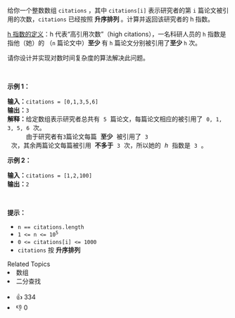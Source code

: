 <p>给你一个整数数组 <code>citations</code> ，其中 <code>citations[i]</code> 表示研究者的第 <code>i</code> 篇论文被引用的次数，<code>citations</code> 已经按照&nbsp;<strong>升序排列&nbsp;</strong>。计算并返回该研究者的 h<strong><em>&nbsp;</em></strong>指数。</p>

<p><a href="https://baike.baidu.com/item/h-index/3991452?fr=aladdin" target="_blank">h 指数的定义</a>：h 代表“高引用次数”（high citations），一名科研人员的 <code>h</code> 指数是指他（她）的 （<code>n</code> 篇论文中）<strong>至少&nbsp;</strong>有 <code>h</code> 篇论文分别被引用了<strong>至少</strong> <code>h</code> 次。</p>

<p>请你设计并实现对数时间复杂度的算法解决此问题。</p>

<p>&nbsp;</p>

<p><strong class="example">示例 1：</strong></p>

<pre>
<strong>输入：</strong><span><code>citations = [0,1,3,5,6]</code></span>
<strong>输出：</strong><span><code>3</code></span>
<strong>解释：</strong>给定数组表示研究者总共有 <span><code>5</code></span> 篇论文，每篇论文相应的被引用了 <span><code>0, 1, 3, 5, 6</code></span> 次。
&nbsp;    由于研究者有<span><code>3</code></span>篇论文每篇<strong> 至少 </strong>被引用了 <span><code>3</code></span> 次，其余两篇论文每篇被引用<strong> 不多于</strong> <span><code>3</code></span> 次，所以她的<em> h </em>指数是 <span><code>3</code></span> 。</pre>

<p><strong class="example">示例 2：</strong></p>

<pre>
<strong>输入：</strong><span><code>citations = [1,2,100]</code></span>
<strong>输出：</strong><span><code>2</code></span>
</pre>

<p>&nbsp;</p>

<p><strong>提示：</strong></p>

<ul> 
 <li><code>n == citations.length</code></li> 
 <li><code>1 &lt;= n &lt;= 10<sup>5</sup></code></li> 
 <li><code>0 &lt;= citations[i] &lt;= 1000</code></li> 
 <li><code>citations</code> 按 <strong>升序排列</strong></li> 
</ul>

<div><div>Related Topics</div><div><li>数组</li><li>二分查找</li></div></div><br><div><li>👍 334</li><li>👎 0</li></div>